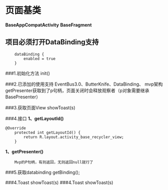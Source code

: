 # 页面基类
**BaseAppCompatActivity**
**BaseFragment**

## 项目必须打开DataBinding支持
        dataBinding {
            enabled = true
        }

###1.初始化方法
    init()

###2.已添加的使用支持
    EventBus3.0、ButterKnife、DataBinding、
    mvp架构getPresenter获取到了p句柄，页面关闭时会释放观察者（p对象需要继承BasePresenter）

###3.获取页面View
    showToast(s)

###4.接口
**1、getLayoutId()**
```
@Override
    protected int getLayoutId() {
        return R.layout.activity_base_recycler_view;
    }
```
**1、getPresenter()**
```
    Mvp的P句柄，有则返回，无则返回null就行了
```

###5.获取databinding
    getBinding();

###4.Toast
    showToast(s)
###4.Toast
    showToast(s)